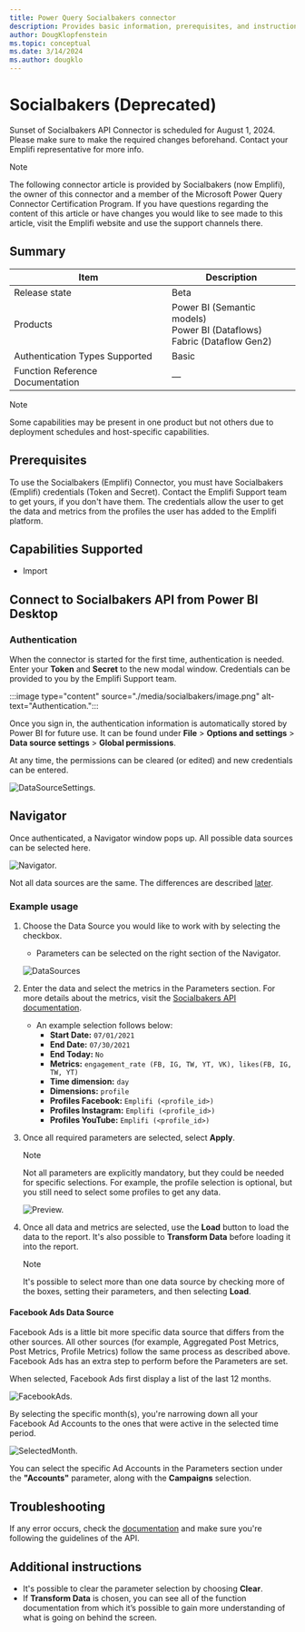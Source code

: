 ```yaml
---
title: Power Query Socialbakers connector
description: Provides basic information, prerequisites, and instructions on how to connect to Socialbakers.
author: DougKlopfenstein
ms.topic: conceptual
ms.date: 3/14/2024
ms.author: dougklo
---
```


# Socialbakers (Deprecated)

Sunset of Socialbakers API Connector is scheduled for August 1, 2024. Please make sure to make the required changes beforehand. Contact your Emplifi representative for more info.

> [!NOTE]
> The following connector article is provided by Socialbakers (now Emplifi), the owner of this connector and a member of the Microsoft Power Query Connector Certification Program. If you have questions regarding the content of this article or have changes you would like to see made to this article, visit the Emplifi website and use the support channels there.

## Summary

| Item                             | Description                                                                    |
| -------------------------------- | ------------------------------------------------------------------------------ |
| Release state                    | Beta                                                                           |
| Products                         | Power BI (Semantic models)<br/>Power BI (Dataflows)<br/>Fabric (Dataflow Gen2) |
| Authentication Types Supported   | Basic                                                                          |
| Function Reference Documentation | &mdash;                                                                        |

> [!NOTE]
> Some capabilities may be present in one product but not others due to deployment schedules and host-specific capabilities.

## **Prerequisites**

To use the Socialbakers (Emplifi) Connector, you must have Socialbakers (Emplifi) credentials (Token and Secret). Contact the Emplifi Support team to get yours, if you don't have them. The credentials allow the user to get the data and metrics from the profiles the user has added to the Emplifi platform.

## **Capabilities Supported**

- Import

## Connect to Socialbakers API from Power BI Desktop

### Authentication

When the connector is started for the first time, authentication is needed. Enter your **Token** and **Secret** to the new modal window. Credentials can be provided to you by the Emplifi Support team.

:::image type="content" source="./media/socialbakers/image.png" alt-text="Authentication.":::

Once you sign in, the authentication information is automatically stored by Power BI for future use. It can be found under **File** > **Options and settings** > **Data source settings** > **Global permissions**.

At any time, the permissions can be cleared (or edited) and new credentials can be entered.

![DataSourceSettings.](./media/socialbakers/image1.png)

## Navigator

Once authenticated, a Navigator window pops up. All possible data sources can be selected here.

![Navigator.](./media/socialbakers/image2.png)

Not all data sources are the same. The differences are described [later](#facebook-ads-data-source).

### Example usage

1. Choose the Data Source you would like to work with by selecting the checkbox.

   - Parameters can be selected on the right section of the Navigator.

   ![DataSources](./media/socialbakers/image3.png)

2. Enter the data and select the metrics in the Parameters section. For more details about the metrics, visit the [Socialbakers API documentation](https://api.emplifi.io).

   - An example selection follows below:
     - **Start Date:** `07/01/2021`
     - **End Date:** `07/30/2021`
     - **End Today:** `No`
     - **Metrics:** `engagement_rate (FB, IG, TW, YT, VK), likes(FB, IG, TW, YT)`
     - **Time dimension:** `day`
     - **Dimensions:** `profile`
     - **Profiles Facebook:** `Emplifi (<profile_id>)`
     - **Profiles Instagram:** `Emplifi (<profile_id>)`
     - **Profiles YouTube:** `Emplifi (<profile_id>)`

3. Once all required parameters are selected, select **Apply**.

   > [!NOTE]
   > Not all parameters are explicitly mandatory, but they could be needed for specific selections. For example, the profile selection is optional, but you still need to select some profiles to get any data.

   ![Preview.](./media/socialbakers/image4.png)

4. Once all data and metrics are selected, use the **Load** button to load the data to the report. It's also possible to **Transform Data** before loading it into the report.

   > [!NOTE]
   > It's possible to select more than one data source by checking more of the boxes, setting their parameters, and then selecting **Load**.

#### Facebook Ads Data Source

Facebook Ads is a little bit more specific data source that differs from the other sources. All other sources (for example, Aggregated Post Metrics, Post Metrics, Profile Metrics) follow the same process as described above. Facebook Ads has an extra step to perform before the Parameters are set.

When selected, Facebook Ads first display a list of the last 12 months.

![FacebookAds.](./media/socialbakers/image5.png)

By selecting the specific month(s), you're narrowing down all your Facebook Ad Accounts to the ones that were active in the selected time period.

![SelectedMonth.](./media/socialbakers/image6.png)

You can select the specific Ad Accounts in the Parameters section under the **"Accounts"** parameter, along with the **Campaigns** selection.

## Troubleshooting

If any error occurs, check the [documentation](https://api.emplifi.io/) and make sure you're following the guidelines of the API.

## Additional instructions

- It's possible to clear the parameter selection by choosing **Clear**.
- If **Transform Data** is chosen, you can see all of the function documentation from which it’s possible to gain more understanding of what is going on behind the screen.
